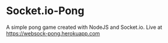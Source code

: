 # Socket.io-Pong
A simple pong game created with NodeJS and Socket.io.
Live at https://websock-pong.herokuapp.com
